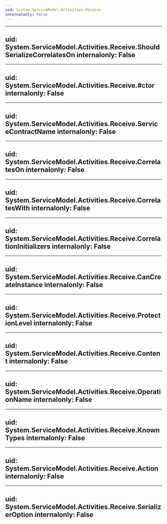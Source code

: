 ```yaml
---
uid: System.ServiceModel.Activities.Receive
internalonly: False
---
```


---
uid: System.ServiceModel.Activities.Receive.ShouldSerializeCorrelatesOn
internalonly: False
---

---
uid: System.ServiceModel.Activities.Receive.#ctor
internalonly: False
---

---
uid: System.ServiceModel.Activities.Receive.ServiceContractName
internalonly: False
---

---
uid: System.ServiceModel.Activities.Receive.CorrelatesOn
internalonly: False
---

---
uid: System.ServiceModel.Activities.Receive.CorrelatesWith
internalonly: False
---

---
uid: System.ServiceModel.Activities.Receive.CorrelationInitializers
internalonly: False
---

---
uid: System.ServiceModel.Activities.Receive.CanCreateInstance
internalonly: False
---

---
uid: System.ServiceModel.Activities.Receive.ProtectionLevel
internalonly: False
---

---
uid: System.ServiceModel.Activities.Receive.Content
internalonly: False
---

---
uid: System.ServiceModel.Activities.Receive.OperationName
internalonly: False
---

---
uid: System.ServiceModel.Activities.Receive.KnownTypes
internalonly: False
---

---
uid: System.ServiceModel.Activities.Receive.Action
internalonly: False
---

---
uid: System.ServiceModel.Activities.Receive.SerializerOption
internalonly: False
---
